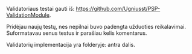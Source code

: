 Validatoriaus testai gauti iš: https://github.com/Ugniusst/PSP-ValidationModule.

Pridėjau naujų testų, nes nepilnai buvo padengta užduoties reikalavimai. Suformatavau senus testus ir parašiau kelis komentarus.

Validatorių implementacija yra folderyje: antra dalis.
